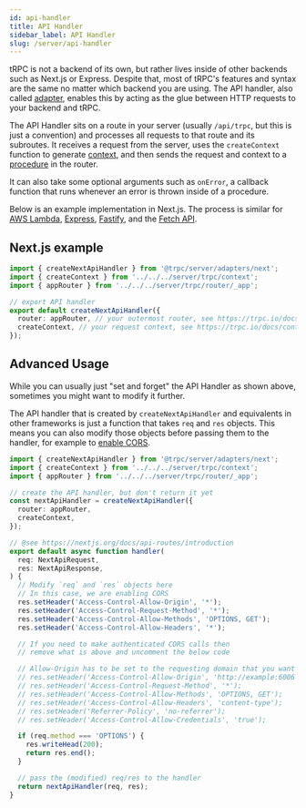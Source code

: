 ```yaml
---
id: api-handler
title: API Handler
sidebar_label: API Handler
slug: /server/api-handler
---
```


tRPC is not a backend of its own, but rather lives inside of other backends such as Next.js or Express. Despite that, most of tRPC's features and syntax are the same no matter which backend you are using. The API handler, also called [adapter](/docs/server/adapters), enables this by acting as the glue between HTTP requests to your backend and tRPC.

The API Handler sits on a route in your server (usually `/api/trpc`, but this is just a convention) and processes all requests to that route and its subroutes. It receives a request from the server, uses the `createContext` function to generate [context](./context), and then sends the request and context to a [procedure](./procedures) in the router.

It can also take some optional arguments such as `onError`, a callback function that runs whenever an error is thrown inside of a procedure.

Below is an example implementation in Next.js. The process is similar for [AWS Lambda](./adapter/aws-lambda.md#3-use-the-amazon-api-gateway-adapter), [Express](./adapter/express.md#3-use-the-express-adapter), [Fastify](./adapter/fastify.md#create-fastify-server), and the [Fetch API](./adapter/fetch.mdx).

## Next.js example

```ts title='pages/api/trpc/[trpc].ts'
import { createNextApiHandler } from '@trpc/server/adapters/next';
import { createContext } from '../../../server/trpc/context';
import { appRouter } from '../../../server/trpc/router/_app';

// export API handler
export default createNextApiHandler({
  router: appRouter, // your outermost router, see https://trpc.io/docs/procedures
  createContext, // your request context, see https://trpc.io/docs/context
});
```

## Advanced Usage

While you can usually just "set and forget" the API Handler as shown above, sometimes you might want to modify it further.

The API handler that is created by `createNextApiHandler` and equivalents in other frameworks is just a function that takes `req` and `res` objects. This means you can also modify those objects before passing them to the handler, for example to [enable CORS](/docs/client/cors).

```ts title='pages/api/trpc/[trpc].ts'
import { createNextApiHandler } from '@trpc/server/adapters/next';
import { createContext } from '../../../server/trpc/context';
import { appRouter } from '../../../server/trpc/router/_app';

// create the API handler, but don't return it yet
const nextApiHandler = createNextApiHandler({
  router: appRouter,
  createContext,
});

// @see https://nextjs.org/docs/api-routes/introduction
export default async function handler(
  req: NextApiRequest,
  res: NextApiResponse,
) {
  // Modify `req` and `res` objects here
  // In this case, we are enabling CORS
  res.setHeader('Access-Control-Allow-Origin', '*');
  res.setHeader('Access-Control-Request-Method', '*');
  res.setHeader('Access-Control-Allow-Methods', 'OPTIONS, GET');
  res.setHeader('Access-Control-Allow-Headers', '*');

  // If you need to make authenticated CORS calls then
  // remove what is above and uncomment the below code

  // Allow-Origin has to be set to the requesting domain that you want to send the credentials back to
  // res.setHeader('Access-Control-Allow-Origin', 'http://example:6006');
  // res.setHeader('Access-Control-Request-Method', '*');
  // res.setHeader('Access-Control-Allow-Methods', 'OPTIONS, GET');
  // res.setHeader('Access-Control-Allow-Headers', 'content-type');
  // res.setHeader('Referrer-Policy', 'no-referrer');
  // res.setHeader('Access-Control-Allow-Credentials', 'true');

  if (req.method === 'OPTIONS') {
    res.writeHead(200);
    return res.end();
  }

  // pass the (modified) req/res to the handler
  return nextApiHandler(req, res);
}
```
